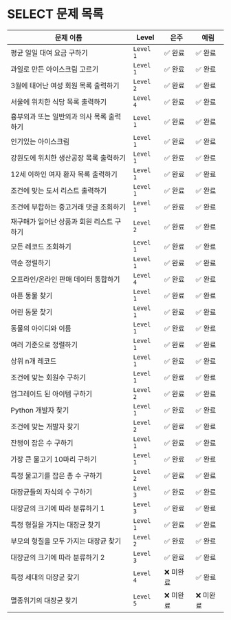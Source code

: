 # SELECT 문제 목록



| **문제 이름**                                     | **Level**  | **은주**    | **예림**    |
|---------------------------------------------------|------------|-------------|-------------|
| 평균 일일 대여 요금 구하기                      | `Level 1`  | ✅ 완료   | ✅ 완료   |
| 과일로 만든 아이스크림 고르기                   | `Level 1`  | ✅ 완료   | ✅ 완료   |
| 3월에 태어난 여성 회원 목록 출력하기            | `Level 2`  | ✅ 완료   | ✅ 완료   |
| 서울에 위치한 식당 목록 출력하기                | `Level 4`  | ✅ 완료   | ✅ 완료   |
| 흉부외과 또는 일반외과 의사 목록 출력하기       | `Level 1`  | ✅ 완료   | ✅ 완료   |
| 인기있는 아이스크림                             | `Level 1`  | ✅ 완료   | ✅ 완료   |
| 강원도에 위치한 생산공장 목록 출력하기          | `Level 1`  | ✅ 완료   | ✅ 완료   |
| 12세 이하인 여자 환자 목록 출력하기            | `Level 1`  | ✅ 완료   | ✅ 완료    |
| 조건에 맞는 도서 리스트 출력하기               | `Level 1`  | ✅ 완료   |  ✅ 완료   |
| 조건에 부합하는 중고거래 댓글 조회하기         | `Level 1`  | ✅ 완료   | ✅ 완료   |
| 재구매가 일어난 상품과 회원 리스트 구하기       | `Level 2`  | ✅ 완료   | ✅ 완료   |
| 모든 레코드 조회하기                           | `Level 1`  | ✅ 완료    | ✅ 완료   |
| 역순 정렬하기                                  | `Level 1`  | ✅ 완료    | ✅ 완료   |
| 오프라인/온라인 판매 데이터 통합하기           | `Level 4`  | ✅ 완료   | ✅ 완료   |
| 아픈 동물 찾기                                 | `Level 1`  | ✅ 완료   | ✅ 완료  |
| 어린 동물 찾기                                 | `Level 1`  | ✅ 완료   | ✅ 완료   |
| 동물의 아이디와 이름                           | `Level 1`  | ✅ 완료   | ✅ 완료   |
| 여러 기준으로 정렬하기                         | `Level 1`  | ✅ 완료   | ✅ 완료   |
| 상위 n개 레코드                                | `Level 1`  | ✅ 완료   | ✅ 완료   |
| 조건에 맞는 회원수 구하기                      | `Level 1`  | ✅ 완료   | ✅ 완료   |
| 업그레이드 된 아이템 구하기                    | `Level 2`  | ✅ 완료   | ✅ 완료   |
| Python 개발자 찾기                             | `Level 1`  | ✅ 완료   | ✅ 완료   |
| 조건에 맞는 개발자 찾기                        | `Level 2`  | ✅ 완료  | ✅ 완료  |
| 잔챙이 잡은 수 구하기                          | `Level 1`  | ✅ 완료   | ✅ 완료   |
| 가장 큰 물고기 10마리 구하기                   | `Level 1`  | ✅ 완료   | ✅ 완료   |
| 특정 물고기를 잡은 총 수 구하기                | `Level 2`  | ✅ 완료   | ✅ 완료   |
| 대장균들의 자식의 수 구하기                    | `Level 3`  | ✅ 완료   | ✅ 완료   |
| 대장균의 크기에 따라 분류하기 1                | `Level 3`  |  ✅ 완료   | ✅ 완료   |
| 특정 형질을 가지는 대장균 찾기                 | `Level 1`  | ✅ 완료   | ✅ 완료   |
| 부모의 형질을 모두 가지는 대장균 찾기          | `Level 2`  | ✅ 완료   | ✅ 완료   |
| 대장균의 크기에 따라 분류하기 2                | `Level 3`  | ✅ 완료   | ✅ 완료   |
| 특정 세대의 대장균 찾기                        | `Level 4`  | ❌ 미완료   | ✅ 완료   |
| 멸종위기의 대장균 찾기                         | `Level 5`  | ❌ 미완료   | ❌ 미완료   |
